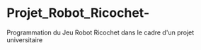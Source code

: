# Projet_Robot_Ricochet-
Programmation du Jeu Robot Ricochet dans le cadre d'un projet universitaire 
